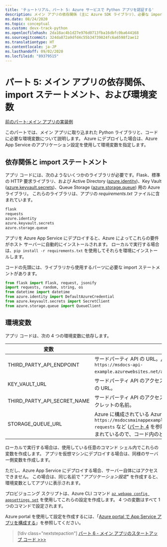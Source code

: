 ```yaml
---
title: 'チュートリアル、パート 5: Azure サービスで Python アプリを認証する'
description: メイン アプリの依存関係 (主に Azure SDK ライブラリ)、必要な import ステートメント、および設定する必要がある環境変数について説明します。
ms.date: 08/24/2020
ms.topic: conceptual
ms.custom: devx-track-python
ms.openlocfilehash: 2da18ac4b1d27e976d0713fba16dbfc0ba644168
ms.sourcegitcommit: 324da872a9dfd4c55b34739824fc6a6598f2ae12
ms.translationtype: HT
ms.contentlocale: ja-JP
ms.lasthandoff: 09/02/2020
ms.locfileid: "89379515"
---
```

# <a name="part-5-main-app-dependencies-import-statements-and-environment-variables"></a>パート 5: メイン アプリの依存関係、import ステートメント、および環境変数

[前のパート:メイン アプリの実装例](walkthrough-tutorial-authentication-04.md)

このパートでは、メイン アプリに取り込まれた Python ライブラリと、コードに必要な環境変数について説明します。 Azure にデプロイした場合は、Azure App Service のアプリケーション設定を使用して環境変数を指定します。

## <a name="dependencies-and-import-statements"></a>依存関係と import ステートメント

アプリ コードには、次のようないくつかのライブラリが必要です。Flask、標準の HTTP 要求ライブラリ、および Active Directory ([azure.identity](/python/api/overview/azure/identity-readme?view=azure-python))、Key Vault ([azure.keyvault.secrets](/python/api/overview/azure/keyvault-secrets-readme?view=azure-python))、Queue Storage ([azure.storage.queue](/python/api/overview/azure/storage-queue-readme?view=azure-python)) 用の Azure ライブラリ。 これらのライブラリは、アプリの *requirements.txt* ファイルに含まれています。

```txt
flask
requests
azure.identity
azure.keyvault.secrets
azure.storage.queue
```

アプリを Azure App Service にデプロイすると、Azure によってこれらの要件がホスト サーバーに自動的にインストールされます。 ローカルで実行する場合は、`pip install -r requirements.txt` を使用してそれらを環境にインストールします。

コードの先頭には、ライブラリから使用するパーツに必要な import ステートメントがあります。

```python
from flask import Flask, request, jsonify
import requests, random, string, os
from datetime import datetime
from azure.identity import DefaultAzureCredential
from azure.keyvault.secrets import SecretClient
from azure.storage.queue import QueueClient
```

## <a name="environment-variables"></a>環境変数

アプリ コードは、次の 4 つの環境変数に依存します。

| 変数 | 値 |
| --- | --- |
| THIRD_PARTY_API_ENDPOINT | サードパーティ API の URL。[パート 3](walkthrough-tutorial-authentication-03.md) で説明されている `https://msdocs-api-example.azurewebsites.net/api/RandomNumber` など。 |
| KEY_VAULT_URL | サードパーティ API のアクセス キーを格納した Azure Key Vault の URL。 |
| THIRD_PARTY_API_SECRET_NAME | サードパーティ API のアクセス キーを含む Key Vault 内のシークレットの名前。 |
| STORAGE_QUEUE_URL | Azure に構成されている Azure Storage Queue の URL。`https://msdocsmainappexample.queue.core.windows.net/code-requests` など ([パート 4](walkthrough-tutorial-authentication-04.md) を参照)。 キュー名は URL の末尾に含まれているので、コード内のどこにも名前は表示されません。 |

ローカルで実行する場合は、使用している任意のコマンド シェル内でこれらの変数を作成します。 アプリを仮想マシンにデプロイする場合は、同様のサーバー側変数を作成します。

ただし、Azure App Service にデプロイする場合、サーバー自体にはアクセスできません。 この場合は、同じ名前で "*アプリケーション設定*" を作成すると、環境変数としてアプリに表示されます。 

プロビジョニング スクリプトは、Azure CLI コマンド [`az webapp config appsettings set`](/cli/azure/webapp/config/appsettings?view=azure-cli-latest#az-webapp-config-appsettings-set) を使用してこれらの設定を作成します。 4 つの変数はすべて 1 つのコマンドで設定されます。

Azure portal を使用して設定を作成するには、「[Azure portal で App Service アプリを構成する](/azure/app-service/configure-common)」を参照してください。

> [!div class="nextstepaction"]
> [パート 6 - メイン アプリのスタートアップ コード >>>](walkthrough-tutorial-authentication-06.md)
